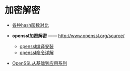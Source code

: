 # 加密解密

- [各种hash函数对比](https://en.wikipedia.org/wiki/SHA-1#Comparison_of_SHA_functions)
- **openssl加密解密** —— <http://www.openssl.org/source/>
  - [openssl编译安装](openssl/install.md)
  - [openssl命令详解](openssl/command.md)

- [OpenSSL从基础到应用系列](openssl.base2app/readme.md)
